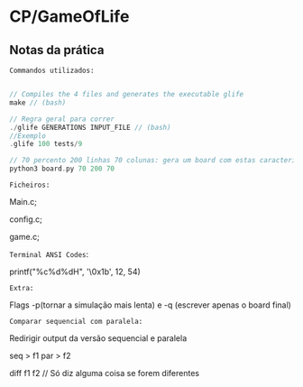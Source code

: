 # CP/GameOfLife

## Notas da prática

`Commandos utilizados:`

```c

// Compiles the 4 files and generates the executable glife
make // (bash)

// Regra geral para correr 
./glife GENERATIONS INPUT_FILE // (bash)
//Exemplo
.glife 100 tests/9

// 70 percento 200 linhas 70 colunas: gera um board com estas características
python3 board.py 70 200 70


```

`Ficheiros:`

Main.c;

config.c;

game.c;



`Terminal ANSI Codes`:

printf("%c%d%dH", '\0x1b', 12, 54)

`Extra:`

Flags -p(tornar a simulação mais lenta) e -q (escrever apenas o board final)

`Comparar sequencial com paralela:`

Redirigir output da versão sequencial e paralela

seq > f1
par > f2

diff f1 f2 // Só diz alguma coisa se forem diferentes


